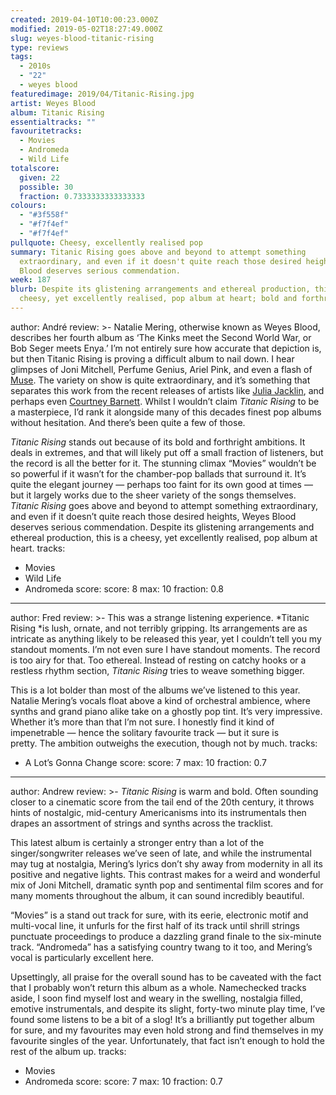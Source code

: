 ```yaml
---
created: 2019-04-10T10:00:23.000Z
modified: 2019-05-02T18:27:49.000Z
slug: weyes-blood-titanic-rising
type: reviews
tags:
  - 2010s
  - "22"
  - weyes blood
featuredimage: 2019/04/Titanic-Rising.jpg
artist: Weyes Blood
album: Titanic Rising
essentialtracks: ""
favouritetracks:
  - Movies
  - Andromeda
  - Wild Life
totalscore:
  given: 22
  possible: 30
  fraction: 0.7333333333333333
colours:
  - "#3f558f"
  - "#f7f4ef"
  - "#f7f4ef"
pullquote: Cheesy, excellently realised pop
summary: Titanic Rising goes above and beyond to attempt something
  extraordinary, and even if it doesn't quite reach those desired heights, Weyes
  Blood deserves serious commendation.
week: 187
blurb: Despite its glistening arrangements and ethereal production, this is a
  cheesy, yet excellently realised, pop album at heart; bold and forthright.
---
```

author: André
review: >-
  Natalie Mering, otherwise known as Weyes Blood, describes her fourth album as
  ‘The Kinks meet the Second World War, or Bob Seger meets Enya.’ I’m not
  entirely sure how accurate that depiction is, but then Titanic Rising is
  proving a difficult album to nail down. I hear glimpses of Joni Mitchell,
  Perfume Genius, Ariel Pink, and even a flash of
  [Muse](<https://audioxide.com/reviews/muse-origin-of-symmetry/>). The variety
  on show is quite extraordinary, and it’s something that separates this work
  from the recent releases of artists like [Julia
  Jacklin](<https://audioxide.com/reviews/julia-jacklin-crushing/>), and perhaps
  even [Courtney
  Barnett](<https://audioxide.com/reviews/courtney-barnett-tell-me-how-you-really-feel/>).
  Whilst I wouldn’t claim *Titanic Rising* to be a masterpiece, I’d rank it
  alongside many of this decades finest pop albums without hesitation. And
  there’s been quite a few of those.

  *Titanic Rising* stands out because of its bold and forthright ambitions. It deals in extremes, and that will likely put off a small fraction of listeners, but the record is all the better for it. The stunning climax “Movies” wouldn’t be so powerful if it wasn’t for the chamber-pop ballads that surround it. It’s quite the elegant journey — perhaps too faint for its own good at times — but it largely works due to the sheer variety of the songs themselves. *Titanic Rising* goes above and beyond to attempt something extraordinary, and even if it doesn’t quite reach those desired heights, Weyes Blood deserves serious commendation. Despite its glistening arrangements and ethereal production, this is a cheesy, yet excellently realised, pop album at heart.
tracks:
  - Movies
  - ­­Wild Life
  - ­­Andromeda
score:
  score: 8
  max: 10
  fraction: 0.8
---
author: Fred
review: >-
  This was a strange listening experience. *Titanic Rising *is lush, ornate, and
  not terribly gripping. Its arrangements are as intricate as anything likely to
  be released this year, yet I couldn’t tell you my standout moments. I’m not
  even sure I have standout moments. The record is too airy for that. Too
  ethereal. Instead of resting on catchy hooks or a restless rhythm section,
  *Titanic Rising* tries to weave something bigger.

  This is a lot bolder than most of the albums we’ve listened to this year. Natalie Mering’s vocals float above a kind of orchestral ambience, where synths and grand piano alike take on a ghostly pop tint. It’s very impressive. Whether it’s more than that I’m not sure. I honestly find it kind of impenetrable — hence the solitary favourite track — but it sure is pretty. The ambition outweighs the execution, though not by much.
tracks:
  - A Lot’s Gonna Change
score:
  score: 7
  max: 10
  fraction: 0.7
---
author: Andrew
review: >-
  *Titanic Rising* is warm and bold. Often sounding closer to a cinematic score
  from the tail end of the 20th century, it throws hints of nostalgic,
  mid-century Americanisms into its instrumentals then drapes an assortment of
  strings and synths across the tracklist.

  This latest album is certainly a stronger entry than a lot of the singer/songwriter releases we’ve seen of late, and while the instrumental may tug at nostalgia, Mering’s lyrics don’t shy away from modernity in all its positive and negative lights. This contrast makes for a weird and wonderful mix of Joni Mitchell, dramatic synth pop and sentimental film scores and for many moments throughout the album, it can sound incredibly beautiful.

  “Movies” is a stand out track for sure, with its eerie, electronic motif and multi-vocal line, it unfurls for the first half of its track until shrill strings punctuate proceedings to produce a dazzling grand finale to the six-minute track. “Andromeda” has a satisfying country twang to it too, and Mering’s vocal is particularly excellent here.

  Upsettingly, all praise for the overall sound has to be caveated with the fact that I probably won’t return this album as a whole. Namechecked tracks aside, I soon find myself lost and weary in the swelling, nostalgia filled, emotive instrumentals, and despite its slight, forty-two minute play time, I’ve found some listens to be a bit of a slog! It’s a brilliantly put together album for sure, and my favourites may even hold strong and find themselves in my favourite singles of the year. Unfortunately, that fact isn’t enough to hold the rest of the album up.
tracks:
  - Movies
  - ­­Andromeda
score:
  score: 7
  max: 10
  fraction: 0.7
